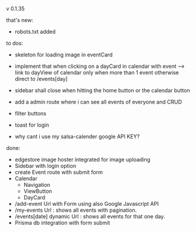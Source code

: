 v 0.1.35

that's new:

- robots.txt added

to dos:

- skeleton for loading image in eventCard
- implement that when clicking on a dayCard in calendar with event --> link to dayView of calendar only when more than 1 event otherwise direct to /events[day]

- sidebar shall close when hitting the home button or the calendar button
- add a admin route where i can see all events of everyone and CRUD

- filter buttons
- toast for login

- why cant i use my salsa-calender google API KEY?

done:

- edgestore image hoster integrated for image uploading
- Sidebar with login option
- create Event route with submit form
- Calendar
  - Navigation
  - ViewButton
  - DayCard
- /add-event Url with Form using also Google Javascript API
- /my-events Url : shows all events with pagination.
- /events[date] dynamic Url : shows all events for that one day.
- Prisma db integration with form submit
